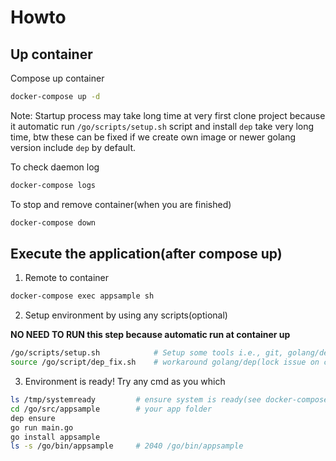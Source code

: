 # Howto

## Up container

Compose up container

```bash
docker-compose up -d
```

Note: Startup process may take long time at very first clone project because it automatic run `/go/scripts/setup.sh` script and install `dep` take very long time, btw these can be fixed if we create own image or newer golang version include `dep` by default.

To check daemon log

```bash
docker-compose logs
```

To stop and remove container(when you are finished)

```bash
docker-compose down
```

## Execute the application(after compose up)

1. Remote to container

```bash
docker-compose exec appsample sh
```

2. Setup environment by using any scripts(optional)

**NO NEED TO RUN this step because automatic run at container up**

```bash
/go/scripts/setup.sh            # Setup some tools i.e., git, golang/dep
source /go/script/dep_fix.sh    # workaround golang/dep(lock issue on container)
```

3. Environment is ready! Try any cmd as you which

```bash
ls /tmp/systemready         # ensure system is ready(see docker-compose command)
cd /go/src/appsample        # your app folder
dep ensure
go run main.go
go install appsample
ls -s /go/bin/appsample     # 2040 /go/bin/appsample
```

